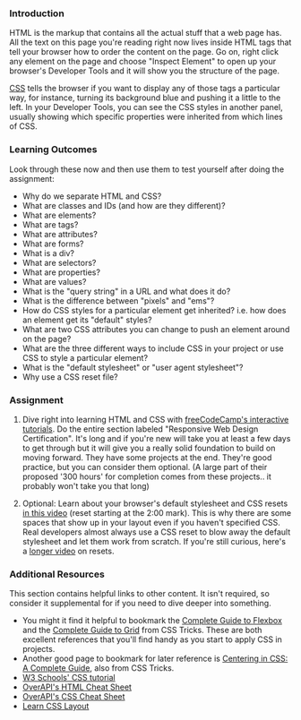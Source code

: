 ### Introduction

HTML is the markup that contains all the actual stuff that a web page has.  All the text on this page you're reading right now lives inside HTML tags that tell your browser how to order the content on the page.  Go on, right click any element on the page and choose "Inspect Element" to open up your browser's Developer Tools and it will show you the structure of the page.

[CSS](http://skillcrush.com/2012/04/03/css/) tells the browser if you want to display any of those tags a particular way, for instance, turning its background blue and pushing it a little to the left.  In your Developer Tools, you can see the CSS styles in another panel, usually showing which specific properties were inherited from which lines of CSS.

### Learning Outcomes
Look through these now and then use them to test yourself after doing the assignment:


* Why do we separate HTML and CSS?
* What are classes and IDs (and how are they different)?
* What are elements?
* What are tags?
* What are attributes?
* What are forms?
* What is a div?
* What are selectors?
* What are properties?
* What are values?
* What is the "query string" in a URL and what does it do?
* What is the difference between "pixels" and "ems"?
* How do CSS styles for a particular element get inherited?  i.e. how does an element get its "default" styles?
* What are two CSS attributes you can change to push an element around on the page?
* What are the three different ways to include CSS in your project or use CSS to style a particular element?
* What is the "default stylesheet" or "user agent stylesheet"?
* Why use a CSS reset file?

### Assignment

<div class="lesson-content__panel" markdown="1">
 
  1. Dive right into learning HTML and CSS with [freeCodeCamp's interactive tutorials](https://www.freecodecamp.org/learn). Do the entire section labeled "Responsive Web Design Certification".  It's long and if you're new will take you at least a few days to get through but it will give you a really solid foundation to build on moving forward. They have some projects at the end. They're good practice, but you can consider them optional. (A large part of their proposed '300 hours' for completion comes from these projects.. it probably won't take you that long)
 
  2. Optional: Learn about your browser's default stylesheet and CSS resets [in this video](http://www.youtube.com/watch?v=14Vb6tZCjEY) (reset starting at the 2:00 mark).  This is why there are some spaces that show up in your layout even if you haven't specified CSS.  Real developers almost always use a CSS reset to blow away the default stylesheet and let them work from scratch.  If you're still curious, here's a [longer video](http://www.youtube.com/watch?v=HqRFPLP7Ffs) on resets.
</div>

### Additional Resources
This section contains helpful links to other content. It isn't required, so consider it supplemental for if you need to dive deeper into something.

* You might it find it helpful to bookmark the [Complete Guide to Flexbox](https://css-tricks.com/snippets/css/a-guide-to-flexbox/) and the [Complete Guide to Grid](https://css-tricks.com/snippets/css/complete-guide-grid/) from CSS Tricks. These are both excellent references that you'll find handy as you start to apply CSS in projects.
* Another good page to bookmark for later reference is [Centering in CSS: A Complete Guide](https://css-tricks.com/centering-css-complete-guide/), also from CSS Tricks.
* [W3 Schools' CSS tutorial](http://www.w3schools.com/css/)
* [OverAPI's HTML Cheat Sheet](http://overapi.com/html)
* [OverAPI's CSS Cheat Sheet](http://overapi.com/css)
* [Learn CSS Layout](http://learnlayout.com/)

